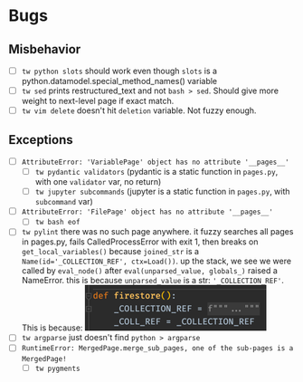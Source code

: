 # Bugs

## Misbehavior
- [ ] `tw python slots` should work even though `slots` is a python.datamodel.special_method_names() variable
- [ ] `tw sed` prints restructured_text and not `bash > sed`. Should give more weight to next-level page if exact match.
- [ ] `tw vim delete` doesn't hit `deletion` variable. Not fuzzy enough.

## Exceptions
- [ ] `AttributeError: 'VariablePage' object has no attribute '__pages__'` 
  - [ ] `tw pydantic validators` (pydantic is a static function in `pages.py`, with one `validator` var, no return)
  - [ ] `tw jupyter subcommands` (jupyter is a static function in `pages.py`, with `subcommand` var)
- [ ] `AttributeError: 'FilePage' object has no attribute '__pages__'`
  - [ ] `tw bash eof`
- [ ] `tw pylint` there was no such page anywhere. it fuzzy searches all pages in pages.py, fails CalledProcessError with exit 1, then breaks on `get_local_variables()` because `joined_str` is a `Name(id='_COLLECTION_REF', ctx=Load())`. up the stack, we see we were called by `eval_node()` after `eval(unparsed_value, globals_)` raised a NameError. this is because `unparsed_value` is a str: `'_COLLECTION_REF'`. This is because: ![img.png](img.png)
- [ ] `tw argparse` just doesn't find `python > argparse`
- [ ] `RuntimeError: MergedPage.merge_sub_pages, one of the sub-pages is a MergedPage!`
  - [ ] `tw pygments`
